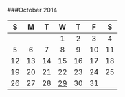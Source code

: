 ###October 2014

|  S  |  M  |  T  |  W  |  T  |  F  |  S  |
|:---:|:---:|:---:|:---:|:---:|:---:|:---:|
|     |     |     |  1  |  2  |  3  |  4  |
|  5  |  6  |  7  |  8  |  9  |  10 |  11 |
|  12 |  13 |  14 |  15 |  16 |  17 |  18 |
|  19 |  20 |  21 |  22 |  23 |  24 |  25 |
|  26 |  27 |  28 |  [29](29.md) |  30 |  31 |     |
